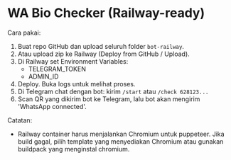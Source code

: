 # WA Bio Checker (Railway-ready)

Cara pakai:
1. Buat repo GitHub dan upload seluruh folder `bot-railway`.
2. Atau upload zip ke Railway (Deploy from GitHub / Upload).
3. Di Railway set Environment Variables:
   - TELEGRAM_TOKEN
   - ADMIN_ID
4. Deploy. Buka logs untuk melihat proses.
5. Di Telegram chat dengan bot: kirim `/start` atau `/check 628123...`
6. Scan QR yang dikirim bot ke Telegram, lalu bot akan mengirim 'WhatsApp connected'.

Catatan:
- Railway container harus menjalankan Chromium untuk puppeteer. Jika build gagal, pilih template yang menyediakan Chromium atau gunakan buildpack yang menginstal chromium.
